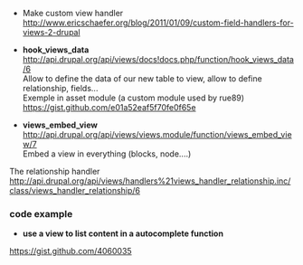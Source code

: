 * Make custom view handler   
http://www.ericschaefer.org/blog/2011/01/09/custom-field-handlers-for-views-2-drupal

* **hook_views_data**    
http://api.drupal.org/api/views/docs!docs.php/function/hook_views_data/6   
Allow to define the data of our new table to view, allow to define  relationship, fields...   
Exemple in asset module (a custom module used by rue89)
https://gist.github.com/e01a52eaf5f70fe0f65e

* **views_embed_view**
http://api.drupal.org/api/views/views.module/function/views_embed_view/7   
Embed a view in everything (blocks, node....)   

The relationship handler   
http://api.drupal.org/api/views/handlers%21views_handler_relationship.inc/class/views_handler_relationship/6

### code example

* **use a view to list content in a autocomplete function**   

https://gist.github.com/4060035


